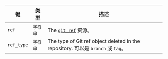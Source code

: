 | 键          | 类型    | 描述                                                                          |
| ---------- | ----- | --------------------------------------------------------------------------- |
| `ref`      | `字符串` | The [`git ref`](/rest/reference/git#get-a-reference) 资源。                    |
| `ref_type` | `字符串` | The type of Git ref object deleted in the repository. 可以是 `branch` 或 `tag`。 |
